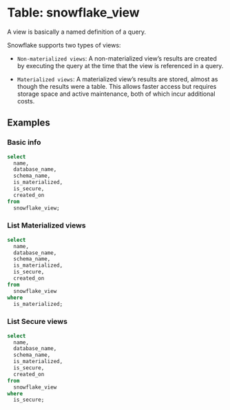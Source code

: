 # Table: snowflake_view

A view is basically a named definition of a query.

Snowflake supports two types of views:

- `Non-materialized views`: A non-materialized view’s results are created by executing the query at the time that the view is referenced in a query.

- `Materialized views`: A materialized view’s results are stored, almost as though the results were a table. This allows faster access but requires storage space and active maintenance, both of which incur additional costs.

## Examples

### Basic info

```sql
select
  name,
  database_name,
  schema_name,
  is_materialized,
  is_secure,
  created_on
from
  snowflake_view;
```

### List Materialized views

```sql
select
  name,
  database_name,
  schema_name,
  is_materialized,
  is_secure,
  created_on
from
  snowflake_view
where
  is_materialized;
```

### List Secure views

```sql
select
  name,
  database_name,
  schema_name,
  is_materialized,
  is_secure,
  created_on
from
  snowflake_view
where
  is_secure;
```
